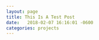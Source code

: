 ```yaml
---
layout: page
title: This Is A Test Post
date:   2018-02-07 16:16:01 -0600
categories: projects
---
```


